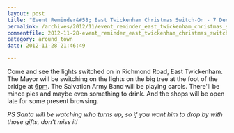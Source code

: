 ```yaml
---
layout: post
title: "Event Reminder&#58; East Twickenham Christmas Switch-On - 7 December 2012"
permalink: /archives/2012/11/event_reminder_east_twickenham_christmas_switchon.html
commentfile: 2012-11-28-event_reminder_east_twickenham_christmas_switchon
category: around_town
date: 2012-11-28 21:46:49

---
```


Come and see the lights switched on in Richmond Road, East Twickenham. The Mayor will be switching on the lights on the big tree at the foot of the bridge at [6pm](https://stmargarets.london/event/event/200705143701). The Salvation Army Band will be playing carols. There'll be mince pies and maybe even something to drink. And the shops will be open late for some present browsing.

*PS Santa will be watching who turns up, so if you want him to drop by with those gifts, don't miss it!*

